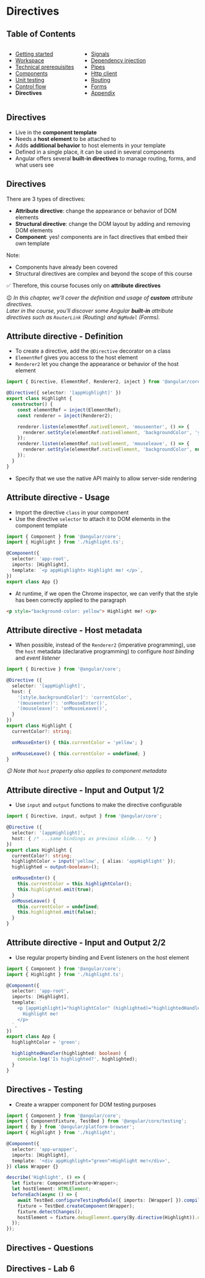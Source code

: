 # Directives

<!-- .slide: class="page-title" -->

<!-- separator-vertical -->

## Table of Contents

<div class="columns">
<div class="column-50">

- [Getting started](#/1)
- [Workspace](#/2)
- [Technical prerequisites](#/3)
- [Components](#/4)
- [Unit testing](#/5)
- [Control flow](#/6)
- **Directives**

</div>
<div class="column-50">

- [Signals](#/8)
- [Dependency injection](#/9)
- [Pipes](#/10)
- [Http client](#/11)
- [Routing](#/12)
- [Forms](#/13)
- [Appendix](#/14)

</div>
</div>

<!-- separator-vertical -->

## Directives

- Live in the **component template**
- Needs a **host element** to be attached to
- Adds **additional behavior** to host elements in your template
- Defined in a single place, it can be used in several components
- Angular offers several **built-in directives** to manage routing, forms, and what users see

<!-- separator-vertical -->

## Directives

There are 3 types of directives:

- **Attribute directive**: change the appearance or behavior of DOM elements
- **Structural directive**: change the DOM layout by adding and removing DOM elements
- **Component**: yes! components are in fact directives that embed their own template 

Note:
  - Components have already been covered
  - Structural directives are complex and beyond the scope of this course 

✅ Therefore, this course focuses only on **attribute directives**

😉 _In this chapter, we'll cover the definition and usage of **custom** attribute directives.<br />
Later in the course, you'll discover some Angular **built-in** attribute directives such as `RouterLink` (Routing) and `NgModel` (Forms)._

<!-- separator-vertical -->

## Attribute directive - Definition

- To create a directive, add the `@Directive` decorator on a class
- `ElementRef` gives you access to the host element
- `Renderer2` let you change the appearance or behavior of the host element

```ts
import { Directive, ElementRef, Renderer2, inject } from '@angular/core';

@Directive({ selector: '[appHighlight]' })
export class Highlight {
  constructor() {
    const elementRef = inject(ElementRef);
    const renderer = inject(Renderer2);

    renderer.listen(elementRef.nativeElement, 'mouseenter', () => {
      renderer.setStyle(elementRef.nativeElement, 'backgroundColor', 'yellow');
    });
    renderer.listen(elementRef.nativeElement, 'mouseleave', () => {
      renderer.setStyle(elementRef.nativeElement, 'backgroundColor', null);
    });
  }
}
```

- Specify that we use the native API mainly to allow server-side rendering

<!-- separator-vertical -->

## Attribute directive - Usage

- Import the directive `class` in your component
- Use the directive `selector` to attach it to DOM elements in the component template

```ts
import { Component } from '@angular/core';
import { Highlight } from './highlight.ts';

@Component({
  selector: 'app-root',
  imports: [Highlight],
  template: `<p appHighlight> Highlight me! </p>`,
})
export class App {}
```

- At runtime, if we open the Chrome inspector, we can verify that the style has been correctly applied to the paragraph

```html
<p style="background-color: yellow"> Highlight me! </p>
```

<!-- separator-vertical -->

## Attribute directive - Host metadata

- When possible, instead of the `Renderer2` (imperative programming), use the `host` metadata (declarative programming) to configure *host binding* and *event listener*

```ts
import { Directive } from '@angular/core';

@Directive ({
  selector: '[appHighlight]',
  host: {
    '[style.backgroundColor]': 'currentColor',
    '(mouseenter)': 'onMouseEnter()',
    '(mouseleave)': 'onMouseLeave()',
  }
})
export class Highlight {
  currentColor?: string;

  onMouseEnter() { this.currentColor = 'yellow'; }

  onMouseLeave() { this.currentColor = undefined; }
}
```

_😉 Note that `host` property also applies to component metadata_

<!-- separator-vertical -->

## Attribute directive - Input and Output 1/2

- Use `input` and `output` functions to make the directive configurable

```ts
import { Directive, input, output } from '@angular/core';

@Directive ({
  selector: '[appHighlight]',
  host: { /* ...same bindings as previous slide... */ }
})
export class Highlight {
  currentColor?: string;
  highlightColor = input('yellow', { alias: 'appHighlight' });
  highlighted = output<boolean>();

  onMouseEnter() {
    this.currentColor = this.highlightColor();
    this.highlighted.emit(true);
  }
  onMouseLeave() {
    this.currentColor = undefined;
    this.highlighted.emit(false);
  }
}
```

<!-- separator-vertical -->

## Attribute directive - Input and Output 2/2

- Use regular property binding and Event listeners on the host element

```ts
import { Component } from '@angular/core';
import { Highlight } from './highlight.ts';

@Component({
  selector: 'app-root',
  imports: [Highlight],
  template: `
    <p [appHighlight]="highlightColor" (highlighted)="highlightedHandler($event)">
      Highlight me!
    </p>
  `,
})
export class App {
  highlightColor = 'green';

  highlightedHandler(highlighted: boolean) {
    console.log('Is highlighted?', highlighted);
  }
}
```

<!-- separator-vertical -->

## Directives - Testing

- Create a wrapper component for DOM testing purposes

```ts
import { Component } from '@angular/core';
import { ComponentFixture, TestBed } from '@angular/core/testing';
import { By } from '@angular/platform-browser';
import { Highlight } from './highlight';

@Component({
  selector: 'app-wrapper',
  imports: [Highlight],
  template: '<div appHighlight="green">Highlight me!</div>',
}) class Wrapper {}

describe('Highlight', () => {
  let fixture: ComponentFixture<Wrapper>;
  let hostElement: HTMLElement;
  beforeEach(async () => {
    await TestBed.configureTestingModule({ imports: [Wrapper] }).compileComponents();
    fixture = TestBed.createComponent(Wrapper);
    fixture.detectChanges();
    hostElement = fixture.debugElement.query(By.directive(Highlight)).nativeElement;
  });
});
```

<!-- separator-vertical -->

## Directives - Questions
<!-- .slide: data-background-image="./resources/background-questions.svg" data-background-size="45%" -->

<!-- separator-vertical -->

## Directives - Lab 6
<!-- .slide: data-background-image="./resources/background-lab.svg" data-background-size="45%" -->
